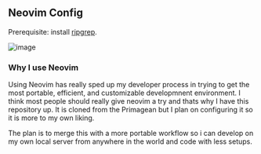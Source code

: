 ## Neovim Config 
Prerequisite: install [ripgrep](https://github.com/BurntSushi/ripgrep).

![image](https://github.com/chrisleyvamendez/dotfiles/assets/81592033/6206c48b-2910-4336-a6c8-7daf013fe6fc)


### Why I use Neovim 
Using Neovim has really sped up my developer process in trying to get the most portable, efficient, and customizable developmnent environment.
I think most people should really give neovim a try and thats why I have this repository up. It is cloned from the Primagean but I plan on configuring it so it is more to my own liking.

The plan is to merge this with a more portable workflow so i can develop on my own local server from anywhere in the world and code with less setups.


